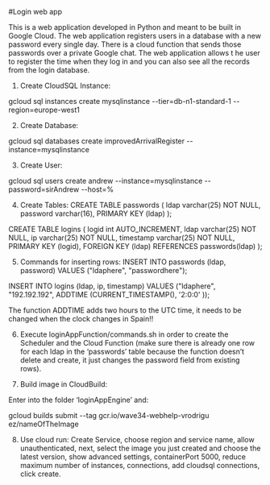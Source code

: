 #Login web app

This is a web application developed in Python and meant to be built in Google Cloud. The web application registers users in a database with a new password every single day. There is a cloud function that sends those passwords over a private Google chat. The web application allows t
he user to register the time when they log in and you can also see all the records from the login database.

1. Create CloudSQL Instance:

gcloud sql instances create mysqlinstance --tier=db-n1-standard-1 --region=europe-west1

2. Create Database:

gcloud sql databases create improvedArrivalRegister --instance=mysqlinstance

3. Create User:

gcloud sql users create andrew --instance=mysqlinstance --password=sirAndrew --host=%

4. Create Tables:
CREATE TABLE passwords (
  ldap varchar(25) NOT NULL,
  password varchar(16),
  PRIMARY KEY (ldap)
);

CREATE TABLE logins (
  logid int AUTO_INCREMENT,
  ldap varchar(25) NOT NULL,
  ip varchar(25) NOT NULL,
  timestamp varchar(25) NOT NULL,
  PRIMARY KEY (logid),
  FOREIGN KEY (ldap) REFERENCES passwords(ldap)
);

5. Commands for inserting rows:
INSERT INTO passwords (ldap, password) VALUES ("ldaphere", "passwordhere");

INSERT INTO logins (ldap, ip, timestamp) VALUES ("ldaphere", "192.192.192", ADDTIME (CURRENT_TIMESTAMP(), '2:0:0'
));

The function ADDTIME adds two hours to the UTC time, it needs to be changed when the clock changes in Spain!!

6. Execute loginAppFunction/commands.sh in order to create the Scheduler and the Cloud Function (make sure there is already one row for each ldap in the ‘passwords’ table because the function doesn’t delete and create, it just changes the password field from existing rows).

7. Build image in CloudBuild:

Enter into the folder ‘loginAppEngine’ and:

gcloud builds submit --tag gcr.io/wave34-webhelp-vrodrigu
ez/nameOfTheImage

8. Use cloud run: Create Service, choose region and service name, allow unauthenticated, next, select the image you just created and choose the latest version, show advanced settings, containerPort 5000, reduce maximum number of instances, connections, add cloudsql connections, click create.
